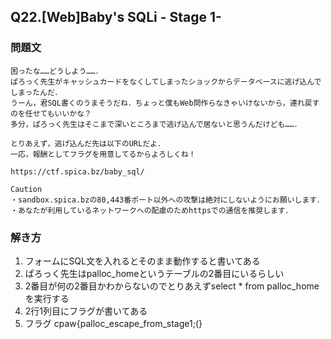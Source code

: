## Q22.[Web]Baby's SQLi - Stage 1-
### 問題文
```
困ったな……どうしよう……．
ぱろっく先生がキャッシュカードをなくしてしまったショックからデータベースに逃げ込んでしまったんだ．
うーん，君SQL書くのうまそうだね．ちょっと僕もWeb問作らなきゃいけないから，連れ戻すのを任せてもいいかな？
多分，ぱろっく先生はそこまで深いところまで逃げ込んで居ないと思うんだけども……．

とりあえず，逃げ込んだ先は以下のURLだよ．
一応，報酬としてフラグを用意してるからよろしくね！

https://ctf.spica.bz/baby_sql/

Caution
・sandbox.spica.bzの80,443番ポート以外への攻撃は絶対にしないようにお願いします．
・あなたが利用しているネットワークへの配慮のためhttpsでの通信を推奨します．
```
### 解き方
1. フォームにSQL文を入れるとそのまま動作すると書いてある
2. ぱろっく先生はpalloc_homeというテーブルの2番目にいるらしい
3. 2番目が何の2番目かわからないのでとりあえずselect * from palloc_homeを実行する
4. 2行1列目にフラグが書いてある
5. フラグ cpaw{palloc_escape_from_stage1;(}